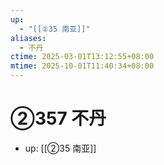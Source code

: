 ```yaml
---
up:
  - "[[②35 南亚]]"
aliases:
  - 不丹
ctime: 2025-03-01T13:12:55+08:00
mtime: 2025-10-01T11:40:34+08:00
---
```


# ②357 不丹

- up: [[②35 南亚]]
